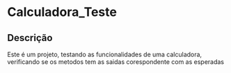# Calculadora_Teste

## Descrição
  <p> Este é um projeto, testando as funcionalidades de uma calculadora, verificando se os metodos tem as saidas corespondente com as esperadas</p>
